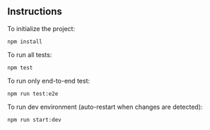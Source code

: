 ## Instructions

To initialize the project:
```
npm install
```

To run all tests:
```
npm test
```

To run only end-to-end test:
```
npm run test:e2e
```

To run dev environment (auto-restart when changes are detected):
```
npm run start:dev
```
